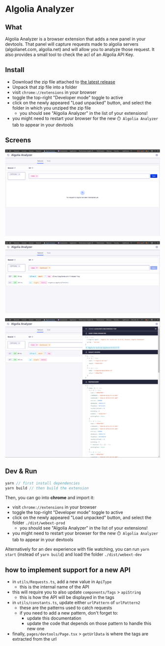 # Algolia Analyzer
## What
Algolia Analyzer is a browser extension that adds a new panel in your devtools.
That panel will capture requests made to algolia servers (algolianet.com, algolia.net) and will allow you to analyze those request.
It also provides a small tool to check the acl of an Algolia API Key.

## Install
- Download the zip file attached to [the latest release](https://github.com/algolia/algolia-analyzer/releases)
- Unpack that zip file into a folder
- visit `chrome://extensions` in your browser
- toggle the top-right "Developer mode" toggle to active
- click on the newly appeared "Load unpacked" button, and select the folder in which you unziped the zip file
  - you should see "Algolia Analyzer" in the list of your extensions!
- you might need to restart your browser for the new `⏱️ Algolia Analyzer` tab to appear in your devtools

## Screens
![](./images/empty-list.png)

![](./images/list.png)

![](./images/panel.png)

## Dev & Run
```ts
yarn // first install dependencies
yarn build // then build the extension

```
Then, you can go into **chrome** and import it:
- visit `chrome://extensions` in your browser
- toggle the top-right "Developer mode" toggle to active
- click on the newly appeared "Load unpacked" button, and select the folder `./dist/webext-prod`
  - you should see "Algolia Analyzer" in the list of your extensions!
- you might need to restart your browser for the new `⏱️ Algolia Analyzer` tab to appear in your devtools

Alternatively for an dev experience with file watching, you can run `yarn start` (instead of `yarn build`) and load the folder `./dist/webext-dev`

## how to implement support for a new API
- in `utils/Requests.ts`, add a new value in `ApiType`
  - this is the internal name of the API
- this will require you to also update `components/Tags` > `apiString`
  - this is how the API will be displayed in the tags
- in `utils/constants.ts`, update either `urlPattern` of `urlPattern2`
  - these are the patterns used to catch requests
  - if you need to add a new pattern, don't forget to:
    - update this documentation
    - update the code that depends on those pattern to handle this new one
- finally, `pages/devtools/Page.tsx` > `getUrlData` is where the tags are extracted from the url
